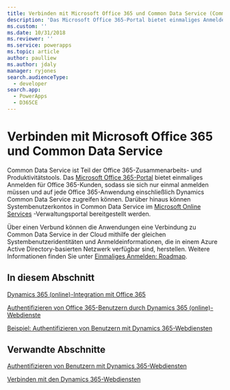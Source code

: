 ```yaml
---
title: Verbinden mit Microsoft Office 365 und Common Data Service (Common Data Service) | Microsoft Docs
description: 'Das Microsoft Office 365-Portal bietet einmaliges Anmelden für Office 365-Kunden, sodass sie sich nur einmal anmelden müssen und auf jede Office 365-Anwendung einschließlich Dynamics 365 (online) zugreifen können.'
ms.custom: ''
ms.date: 10/31/2018
ms.reviewer: ''
ms.service: powerapps
ms.topic: article
author: paulliew
ms.author: jdaly
manager: ryjones
search.audienceType:
  - developer
search.app:
  - PowerApps
  - D365CE
---
```

# <a name="connect-with-microsoft-office-365-and-common-data-service"></a>Verbinden mit Microsoft Office 365 und Common Data Service

Common Data Service ist Teil der Office 365-Zusammenarbeits- und Produktivitätstools. Das [Microsoft Office 365-Portal](http://www.microsoft.com/office365) bietet einmaliges Anmelden für Office 365-Kunden, sodass sie sich nur einmal anmelden müssen und auf jede Office 365-Anwendung einschließlich Dynamics Common Data Service zugreifen können. Darüber hinaus können Systembenutzerkontos in Common Data Service im [Microsoft Online Services](http://portal.microsoftonline.com/) -Verwaltungsportal bereitgestellt werden.  
  
 Über einen Verbund können die Anwendungen eine Verbindung zu Common Data Service in der Cloud mithilfe der gleichen Systembenutzeridentitäten und Anmeldeinformationen, die in einem Azure Active Directory-basierten Netzwerk verfügbar sind, herstellen. Weitere Informationen finden Sie unter [Einmaliges Anmelden: Roadmap](https://technet.microsoft.com/library/hh967643.aspx).  
  
## <a name="in-this-section"></a>In diesem Abschnitt  
 [Dynamics 365 (online)-Integration mit Office 365](online-integration-office-365.md)  
  
 [Authentifizieren von Office 365-Benutzern durch Dynamics 365 (online)-Webdienste](/dynamics365/customer-engagement/developer/authenticate-office-365-users-customer-engagement-web-services)  
  
 [Beispiel: Authentifizieren von Benutzern mit Dynamics 365-Webdiensten](/dynamics365/customer-engagement/developer/sample-authenticate-users-web-services)  
  
## <a name="related-sections"></a>Verwandte Abschnitte  
 [Authentifizieren von Benutzern mit Dynamics 365-Webdiensten](/dynamics365/customer-engagement/developer/authenticate-users)  
  
 [Verbinden mit den Dynamics 365-Webdiensten](/dynamics365/customer-engagement/developer/authenticate-office-365-users-customer-engagement-web-services)  
 